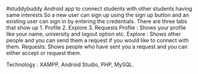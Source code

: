 #studdybuddy
Android app to connect students with other students having same interests
So  a new user can sign up using the sign up button and an existing user can sign in by entering the credentials.
There are three tabs that show up  1. Profile
                                   2. Explore
                                   3. Requests
Profile : Shows your profile like your name, university and logout option etc.
Explore : Shows other people and you can send them a request if you would like to connect with them.
Requests: Shows people who have sent you a request and you can either accept or request them.

Technology : XAMPP, Android Studio, PHP, MySQL.
